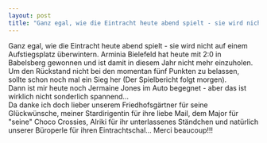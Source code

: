 ```yaml
---
layout: post
title: "Ganz egal, wie die Eintracht heute abend spielt - sie wird nicht auf einem Aufstiegsplatz überwintern."
---
```


Ganz egal, wie die Eintracht heute abend spielt - sie wird nicht auf einem Aufstiegsplatz überwintern. Arminia Bielefeld hat heute mit 2:0 in Babelsberg gewonnen und ist damit in diesem Jahr nicht mehr einzuholen. Um den Rückstand nicht bei den momentan fünf Punkten zu belassen, sollte schon noch mal ein Sieg her (Der Spielbericht folgt morgen).  
Dann ist mir heute noch Jermaine Jones im Auto begegnet - aber das ist wirklich nicht sonderlich spannend...  
Da danke ich doch lieber unserem Friedhofsgärtner für seine Glückwünsche, meiner Stardirigentin für ihre liebe Mail, dem Major für "seine" Choco Crossies, Alriki für ihr unterlassenes Ständchen und natürlich unserer Büroperle für ihren Eintrachtschal... Merci beaucoup!!!
